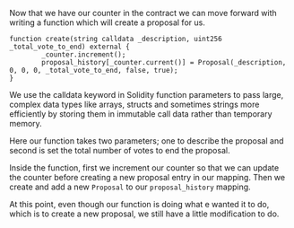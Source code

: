 Now that we have our counter in the contract we can move forward with writing a function which will create a proposal for us.

```solidity
function create(string calldata _description, uint256 _total_vote_to_end) external {
        _counter.increment();
        proposal_history[_counter.current()] = Proposal(_description, 0, 0, 0, _total_vote_to_end, false, true);
}
```
We use the calldata keyword in Solidity function parameters to pass large, complex data types like arrays, structs and sometimes strings more efficiently by storing them in immutable call data rather than temporary memory.

Here our function takes two parameters; one to describe the proposal and second is set the total number of votes to end the proposal.

Inside the function, first we increment our counter so that we can update the counter before creating a new proposal entry in our mapping. Then we create and add a new `Proposal` to our `proposal_history` mapping.

At this point, even though our function is doing what e wanted it to do, which is to create a new proposal, we still have a little modification to do.




